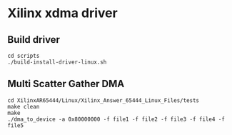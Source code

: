 # Xilinx xdma driver

## Build driver 
~~~
cd scripts
./build-install-driver-linux.sh
~~~

## Multi Scatter Gather DMA
~~~
cd XilinxAR65444/Linux/Xilinx_Answer_65444_Linux_Files/tests
make clean
make
./dma_to_device -a 0x80000000 -f file1 -f file2 -f file3 -f file4 -f file5 
~~~
